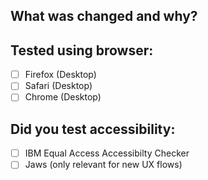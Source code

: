 ## What was changed and why?

## Tested using browser:
- [ ] Firefox (Desktop)
- [ ] Safari (Desktop)
- [ ] Chrome (Desktop)

## Did you test accessibility:
- [ ] IBM Equal Access Accessibilty Checker
- [ ] Jaws (only relevant for new UX flows)
